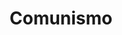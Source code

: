 ---
title: Comunismo
categoria: true
subcategorias:
  - Achegamento ao comunismo
  - Cibercomunismo
  - Materialismo dialéctico
  - A revolución rusa
  - Série: Cadernos de Educaçom Popular
---